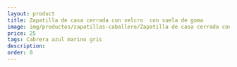 ```yaml
---
layout: product
title: Zapatilla de casa cerrada con velcro  con suela de goma
image: img/productos/zapatillas-caballero/Zapatilla de casa cerrada con velcro  con suela de goma=25 =Cabrera azul marino gris.webp
price: 25 
tags: Cabrera azul marino gris
description: 
order: 0
---
```


